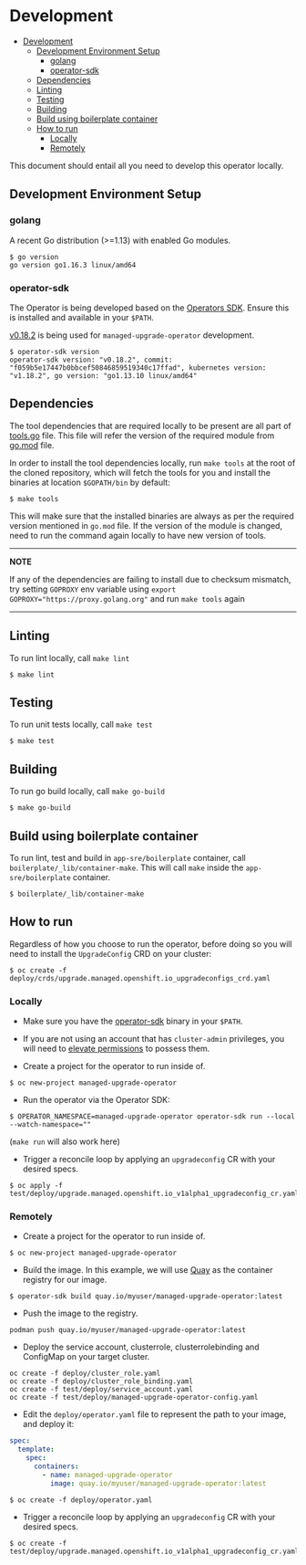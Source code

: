 # Development

- [Development](#development)
  - [Development Environment Setup](#development-environment-setup)
    - [golang](#golang)
    - [operator-sdk](#operator-sdk)
  - [Dependencies](#dependencies)
  - [Linting](#linting)
  - [Testing](#testing)
  - [Building](#building)
  - [Build using boilerplate container](#build-using-boilerplate-container)
  - [How to run](#how-to-run)
    - [Locally](#locally)
    - [Remotely](#remotely)

This document should entail all you need to develop this operator locally.

## Development Environment Setup

### golang

A recent Go distribution (>=1.13) with enabled Go modules.

```shell
$ go version
go version go1.16.3 linux/amd64
```

### operator-sdk

The Operator is being developed based on the [Operators SDK](https://github.com/operator-framework/operator-sdk).
Ensure this is installed and available in your `$PATH`.

[v0.18.2](https://github.com/operator-framework/operator-sdk/releases/tag/v0.18.2) is being used for `managed-upgrade-operator` development.

```shell
$ operator-sdk version
operator-sdk version: "v0.18.2", commit: "f059b5e17447b0bbcef50846859519340c17ffad", kubernetes version: "v1.18.2", go version: "go1.13.10 linux/amd64"
```

## Dependencies

The tool dependencies that are required locally to be present are all part of [tools.go](https://github.com/openshift/managed-upgrade-operator/blob/master/tools.go) file. This file will refer the version of the required module from [go.mod](https://github.com/openshift/managed-upgrade-operator/blob/master/go.mod) file.

In order to install the tool dependencies locally, run `make tools` at the root of the cloned repository, which will fetch the tools for you and install the binaries at location `$GOPATH/bin` by default:

```shell
$ make tools
```

This will make sure that the installed binaries are always as per the required version mentioned in `go.mod` file. If the version of the module is changed, need to run the command again locally to have new version of tools.

---

**NOTE**

If any of the dependencies are failing to install due to checksum mismatch, try setting `GOPROXY` env variable using `export GOPROXY="https://proxy.golang.org"` and run `make tools` again

---

## Linting

To run lint locally, call `make lint`

```shell
$ make lint
```

## Testing

To run unit tests locally, call `make test`

```shell
$ make test
```

## Building

To run go build locally, call `make go-build`

```shell
$ make go-build
```

## Build using boilerplate container

To run lint, test and build in `app-sre/boilerplate` container, call `boilerplate/_lib/container-make`. This will call `make` inside the `app-sre/boilerplate` container.

```shell
$ boilerplate/_lib/container-make
```

## How to run

Regardless of how you choose to run the operator, before doing so you will need to install the `UpgradeConfig` CRD on your cluster:

```shell
$ oc create -f deploy/crds/upgrade.managed.openshift.io_upgradeconfigs_crd.yaml
```

### Locally

- Make sure you have the [operator-sdk](https://github.com/operator-framework/operator-sdk/releases) binary in your `$PATH`.

- If you are not using an account that has `cluster-admin` privileges, you will need to [elevate permissions](https://github.com/openshift/ops-sop/blob/master/v4/howto/manage-privileges.md) to possess them.

- Create a project for the operator to run inside of.

```
$ oc new-project managed-upgrade-operator
```

- Run the operator via the Operator SDK:

```
$ OPERATOR_NAMESPACE=managed-upgrade-operator operator-sdk run --local --watch-namespace=""
```

(`make run` will also work here)

- Trigger a reconcile loop by applying an `upgradeconfig` CR with your desired specs.

```shell
$ oc apply -f test/deploy/upgrade.managed.openshift.io_v1alpha1_upgradeconfig_cr.yaml
```

### Remotely

- Create a project for the operator to run inside of.

```shell
$ oc new-project managed-upgrade-operator
```

- Build the image. In this example, we will use [Quay](http://quay.io/) as the container registry for our image.

```shell
$ operator-sdk build quay.io/myuser/managed-upgrade-operator:latest
```

- Push the image to the registry.

```shell
podman push quay.io/myuser/managed-upgrade-operator:latest
```

- Deploy the service account, clusterrole, clusterrolebinding and ConfigMap on your target cluster.

```shell
oc create -f deploy/cluster_role.yaml
oc create -f deploy/cluster_role_binding.yaml
oc create -f test/deploy/service_account.yaml
oc create -f test/deploy/managed-upgrade-operator-config.yaml
```

- Edit the `deploy/operator.yaml` file to represent the path to your image, and deploy it:

```yaml
spec:
  template:
    spec:
      containers:
        - name: managed-upgrade-operator
          image: quay.io/myuser/managed-upgrade-operator:latest
```

```shell
$ oc create -f deploy/operator.yaml
```

- Trigger a reconcile loop by applying an `upgradeconfig` CR with your desired specs.

```shell
$ oc create -f test/deploy/upgrade.managed.openshift.io_v1alpha1_upgradeconfig_cr.yaml
```

